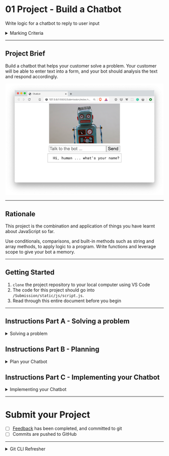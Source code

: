 # 01 Project - Build a Chatbot

Write logic for a chatbot to reply to user input

<details>
  <summary>Marking Criteria</summary>
  <br />
  The following Learning Outcomes are assessed using the below criteria:

  <table>
    <tr>
      <td>LO3</td>
      <td>Demonstrate and apply Design Thinking principles and processes when considering the design of user experience (Ux).</td>
      <td>1 Credit<br />(3.33%)</td>
    </tr>
    <tr>
      <td>LO10</td>
      <td>Apply the basic principles of interaction design and human computer interaction employing current and emerging technologies</td>
      <td>1 Credit<br />(3.33%)</td>
    </tr>
    <tr>
      <td>LO16</td>
      <td>Configure applications to meet requirements and obtain client acceptance.</td>
      <td>1 Credit<br />(3.33%)</td>
    </tr>
    <tr>
      <td>LO22</td>
      <td>Apply professional, legal, and ethical principles and practices in a socially responsible manner as an emerging IT professional.</td>
      <td>1 Credit<br />(3.33%)</td>
    </tr>
    <tr>
      <td colspan="2">
        Total credit weighting counting towards the final grade of WDD01
      </td>
      <td>
        3 Credits<br />(13.33%)
      </td>
    </tr>
  </table>

To receive the LO credits - all summative projects must receive a C- Grade
(50% or higher).

  <table>
    <tr>
      <th>Project Component</th>
      <th>Acceptance criteria</th>
      <th>Component weighting</th>
      <th>Assessment Grade</th>
    </tr>
    <tr>
      <td>Part A</td>
      <td>
        Meets the acceptance criteria for Part A. Problem is clearly stated, in an engaging and clear tone. No spelling mistakes or grammatical errors. 
      </td>
      <td>5%</td>
      <td>5%</td>
    </tr>
    <tr>
      <td>Part B</td>
      <td>
        Meets the acceptance criteria for Part B. Flow charts are legible, and have an adequate level of detail to enable tasks to be created for development. Demonstrates good understanding of programming logic, by having a flow chart that is able to be translated into programming concepts such as if statements. 
      </td>
      <td>15%</td>
      <td>10.5%</td>
    </tr>
    <tr>
      <td>Part C</td>
      <td>
        Meets the acceptance criteria for Part C. Automated tests pass in GitHub Classroom.
      </td>
      <td>50%</td>
      <td>50%</td>
    </tr>
    <tr>
      <td>Code quality</td>
      <td>
        Code looks professional and is formatted in a consistent manner. Code is
        easy to read and understand, with comments and well named functions and
        variables. Functions are used to reduce repetition in logic, and are kept at a reasonable size. No errors/bugs/syntax problems.
      </td>
      <td>20%</td>
      <td>20%</td>
    </tr>
    <tr>
      <td>Development process</td>
      <td>
        Submitted correctly in GitHub Classrooms. Includes at least one commit
        per project part, demonstrating progression of development. Clear commit
        messages that explain the change in the commit. 
      </td>
      <td>10%</td>
      <td>10%</td>
    </tr>
    <tr>
      <th colspan="2" align="left">Total grade</th>
      <td>100%</td>
      <td>95.5/100</td>
    </tr>
  </table>
</details>

---

## Project Brief

Build a chatbot that helps your customer solve a problem. Your customer will be able to enter text into a form, and your bot should analysis the text and respond accordingly.

![exercise](docs/chatbot-exercise.png)

---

## Rationale

This project is the combination and application of things you have learnt about JavaScript so far.

Use conditionals, comparisons, and built-in methods such as string and array methods, to apply logic to a program. Write functions and leverage scope to give your bot a memory.

---

## Getting Started

1. `clone` the project repository to your local computer using VS Code
2. The code for this project should go into `/Submission/static/js/script.js`.
3. Read through this entire document before you begin

---

## Instructions Part A - Solving a problem

<details>
<summary>Solving a problem</summary>
<br>

You are going to build a helpful chatbot, that will solve a problem for your customer. Your chatbot should have its own personality, and the problem it solves can be anything you like.

Some examples of problems that your chatbot could help with:

- What should I have for dinner? ([example](https://www.tasteofhome.com/article/what-should-i-make-for-dinner/))
- What movie should I watch? ([example](https://www.buzzfeed.com/spenceralthouse/what-movie-should-i-watch-tonight-quiz))
- Ordering a Pizza to be delivered ([example](https://www.youtube.com/watch?v=DU4m_mJP0Uo))
- A self care Chatbot ([example](https://philome.la/jace_harr/you-feel-like-shit-an-interactive-self-care-guide/play/index.html))

Once you have decided on what problem your Chatbot will solve, write a problem statement. This should include what problem your Chatbot will solve for customers. Use a tool like Grammarly to help fix spelling and grammatical errors.

**Acceptance criteria**

- Write the problem that your Chatbot will be solving for a customer in a file named `problem.md` in the `/Submission/planning` folder
  - Optional: You can use Markdown text formatting in your `problem.md` file. See [Mastering Markdown](https://masteringmarkdown.com/) by Wes Bos to learn how to use markdown.

</details>

## Instructions Part B - Planning

<details>
<summary>Plan your Chatbot</summary>
<br>

Now you have your problem defined, it's time to plan how to implement the Chatbot.

Draw some flow charts to determine the paths that customers can take when talking to the Chatbot. Don't forget to plan for situations when your Chatbot cannot understand the reply from the customer. You can draw your flow chart by hand, or use online tools such as [Excalidraw](https://excalidraw.com/) or [Miro](https://miro.com/)

Think about what information you need from the customer at each point, and determine how you can understand the customer using JavaScript. Also, think about what you need the Chatbot to ask and reply with to be able to progress to the next step in your flow chart.

Your Chatbot conversation should have at least 2 paths the customers can follow. For example, if you are building a Chatbot to help your customer choose a movie, you might ask them if they like Action or Romance, meaning there are two possible paths.

Your chatbot should also show some personality, maybe it tells jokes, or offers advice when asked.

Based on your flowchart, write down a couple of test scenarios, where you list the inputs, and the outputs. An example might look like this:

```
Do you like Romance or Action movies? Action
I recommend Total Recall. Are you happy with this suggestion? No
In that case I recommend Point Break. Are you happy with this suggestion? Yes
Enjoy your movie!
```

**Acceptance criteria**

- Flow chart graphics are added to the `Submission/planning` folder
  - **Note:** Taking pictures of hand-drawn flow charts is fine
  - Flow charts have at least two paths
  - Flow charts take into account the acceptance criteria for Part C
- Some test scenarios are listed in `Submission/planning/tests.md`

**Note:** It is expected that plans change, so it's fine if what you plan doesn't match the end result. However, reflect on how you got to the end result in your feedback.

</details>

## Instructions Part C - Implementing your Chatbot

<details>
<summary>Implementing your Chatbot</summary>
<br>

Use your plan to break down your project into small tasks. Don't try and do everything at once, it will be overwhelming.

It's a good idea to break down your tasks as tiny as possible. Only implement one path at a time. For example, the first thing you build might be if the person answers yes to all the questions. Then you might implement the second line of questioning (e.g if they say no to one question). And then you might implement if the Chatbot can't understand the person. This way you build up your features without being overwhelmed by having to think about all the logic at once.

**Acceptance criteria**

- The chatbot asks for the customers name, and refers to the customer by their name where appropriate
- The chatbot asks a series of questions to the customer, which are used to solve the problem
  - There should be at least two paths the customer can follow
- The chatbot can respond to at least two questions from the customer, at any time during the conversation
  - For example: restart, turn on dark mode (this might change the page design to use a black background), or help
- If the chatbot doesn't understand the customer, it offers helpful messages so the customer can continue
  - For example: "I couldn't understand your reply, try answering 'yes' or 'no'"
- The chatbot has it's own page design and personality
- Commits to git are regular through the implementation process, with commit messages that explain the change being made in the commit
  - For example "Chatbot replies with a random joke when asked"

</details>

---

# Submit your Project

- [ ] [Feedback](feedback.md) has been completed, and committed to git
- [ ] Commits are pushed to GitHub

---

<details>
  <summary>
    Git CLI Refresher
  </summary>

If you need help remembering what commands to type with `git`, use the following as a reference, or watch the [git walkthrough tutorial video](https://vimeo.com/433825571/bc1830fb90)

```shell
# when ready to commit and push
git add .

git commit -m "Made the chatbot tell me a joke"

git push origin master
```

</details>
